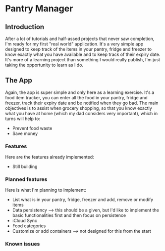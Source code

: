 #  Pantry Manager
## Introduction
After a lot of tutorials and half-assed projects that never saw completion, I'm ready for my first "real world" application.
It's a very simple app designed to keep track of the items in your pantry, fridge and freezer to know exactly what you have available and to keep track of their expiry date. 
It's more of a learning project than something I would really publish, I'm just taking the opportunity to learn as I do.
## The App
Again, the app is super simple and only here as a learning exercise.
It's a food item tracker, you can enter all the food in your pantry, fridge and freezer, track their expiry date and be notified when they go bad.
The main objectives is to assist when grocery shopping, so that you know exactly what you have at home (which my dad considers very important), which in turns will help to:
- Prevent food waste
- Save money
### Features
Here are the features already implemented:
- Still building
### Planned features
Here is what I'm planning to implement:
- List what is in your pantry, fridge, freezer and add, remove or modify items
- Data persistency --> this should be a given, but I'd like to implement the basic functionalities first and then focus on persistence
- iCloud Sync
- Food categories
- Customize or add containers --> not designed for this from the start
### Known issues

